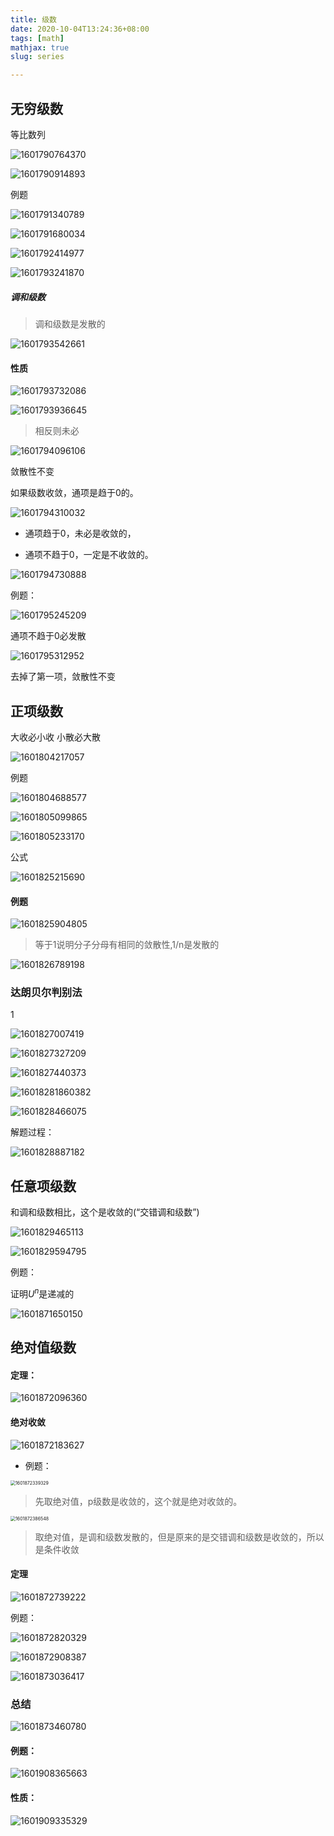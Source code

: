 ```yaml
---
title: 级数
date: 2020-10-04T13:24:36+08:00
tags: [math]
mathjax: true
slug: series

---
```


## 无穷级数

等比数列

![1601790764370](https://cdn.kayleh.top/gh/kayleh/cdn/img/级数/1601790764370.png)

![1601790914893](https://cdn.kayleh.top/gh/kayleh/cdn/img/级数/1601790914893.png)

例题

![1601791340789](https://cdn.kayleh.top/gh/kayleh/cdn/img/级数/1601791340789.png)

![1601791680034](https://cdn.kayleh.top/gh/kayleh/cdn/img/级数/1601791680034.png)

![1601792414977](https://cdn.kayleh.top/gh/kayleh/cdn/img/级数/1601792414977.png)

![1601793241870](https://cdn.kayleh.top/gh/kayleh/cdn/img/级数/1601793241870.png)

##### 调和级数

> 调和级数是发散的

![1601793542661](https://cdn.kayleh.top/gh/kayleh/cdn/img/级数/1601793542661.png)

#### 性质

![1601793732086](https://cdn.kayleh.top/gh/kayleh/cdn/img/级数/1601793732086.png)

![1601793936645](https://cdn.kayleh.top/gh/kayleh/cdn/img/级数/1601793936645.png)

> 相反则未必

![1601794096106](https://cdn.kayleh.top/gh/kayleh/cdn/img/级数/1601794096106.png)

敛散性不变



如果级数收敛，通项是趋于0的。

![1601794310032](https://cdn.kayleh.top/gh/kayleh/cdn/img/级数/1601794310032.png)

- 通项趋于0，未必是收敛的，

- 通项不趋于0，一定是不收敛的。



![1601794730888](https://cdn.kayleh.top/gh/kayleh/cdn/img/级数/1601794730888.png)

例题：

![1601795245209](https://cdn.kayleh.top/gh/kayleh/cdn/img/级数/1601795245209.png)

通项不趋于0必发散

![1601795312952](https://cdn.kayleh.top/gh/kayleh/cdn/img/级数/1601795312952.png)

去掉了第一项，敛散性不变

## 正项级数

大收必小收 小散必大散

![1601804217057](https://cdn.kayleh.top/gh/kayleh/cdn/img/级数/1601804217057.png)

例题

![1601804688577](https://cdn.kayleh.top/gh/kayleh/cdn/img/级数/1601804688577.png)

![1601805099865](https://cdn.kayleh.top/gh/kayleh/cdn/img/级数/1601805099865.png)

![1601805233170](https://cdn.kayleh.top/gh/kayleh/cdn/img/级数/1601805233170.png)

公式

![1601825215690](https://cdn.kayleh.top/gh/kayleh/cdn/img/级数/1601825215690.png)

#### 例题

![1601825904805](https://cdn.kayleh.top/gh/kayleh/cdn/img/级数/1601825904805.png)

> 等于1说明分子分母有相同的敛散性,1/n是发散的

![1601826789198](https://cdn.kayleh.top/gh/kayleh/cdn/img/级数/1601826789198.png)

### 达朗贝尔判别法

1

![1601827007419](https://cdn.kayleh.top/gh/kayleh/cdn/img/级数/1601827007419.png)

![1601827327209](https://cdn.kayleh.top/gh/kayleh/cdn/img/级数/1601827327209.png)

![1601827440373](https://cdn.kayleh.top/gh/kayleh/cdn/img/级数/1601827440373.png)

![1601828186038](https://cdn.kayleh.top/gh/kayleh/cdn/img/级数/1601828186038.png)2

![1601828466075](https://cdn.kayleh.top/gh/kayleh/cdn/img/级数/1601828466075.png)

解题过程：

![1601828887182](https://cdn.kayleh.top/gh/kayleh/cdn/img/级数/1601828887182.png)

## 任意项级数

和调和级数相比，这个是收敛的(“交错调和级数”)

![1601829465113](https://cdn.kayleh.top/gh/kayleh/cdn/img/级数/1601829465113.png)

![1601829594795](https://cdn.kayleh.top/gh/kayleh/cdn/img/级数/1601829594795.png)

例题：

证明$U^n$是递减的

![1601871650150](https://cdn.kayleh.top/gh/kayleh/cdn/img/级数/1601871650150.png)

## 绝对值级数

#### 定理：

![1601872096360](https://cdn.kayleh.top/gh/kayleh/cdn/img/级数/1601872096360.png)

#### 绝对收敛

![1601872183627](https://cdn.kayleh.top/gh/kayleh/cdn/img/级数/1601872183627.png)

- 例题：

<img src="https://cdn.kayleh.top/gh/kayleh/cdn/img/级数/1601872339329.png" alt="1601872339329" style="zoom:50%;" />

> 先取绝对值，p级数是收敛的，这个就是绝对收敛的。

<img src="https://cdn.kayleh.top/gh/kayleh/cdn/img/级数/1601872386548.png" alt="1601872386548" style="zoom:50%;" />

> 取绝对值，是调和级数发散的，但是原来的是交错调和级数是收敛的，所以是条件收敛

#### 定理

![1601872739222](https://cdn.kayleh.top/gh/kayleh/cdn/img/级数/1601872739222.png)

例题：

![1601872820329](https://cdn.kayleh.top/gh/kayleh/cdn/img/级数/1601872820329.png)

![1601872908387](https://cdn.kayleh.top/gh/kayleh/cdn/img/级数/1601872908387.png)

![1601873036417](https://cdn.kayleh.top/gh/kayleh/cdn/img/级数/1601873036417.png)

### 总结

![1601873460780](https://cdn.kayleh.top/gh/kayleh/cdn/img/级数/1601873460780.png)

#### 例题：

![1601908365663](https://cdn.kayleh.top/gh/kayleh/cdn/img/级数/1601908365663.png)

#### 性质：

![1601909335329](https://cdn.kayleh.top/gh/kayleh/cdn/img/级数/1601909335329.png)
